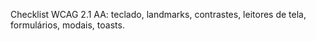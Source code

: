 Checklist WCAG 2.1 AA: teclado, landmarks, contrastes, leitores de tela, formulários, modais, toasts.
